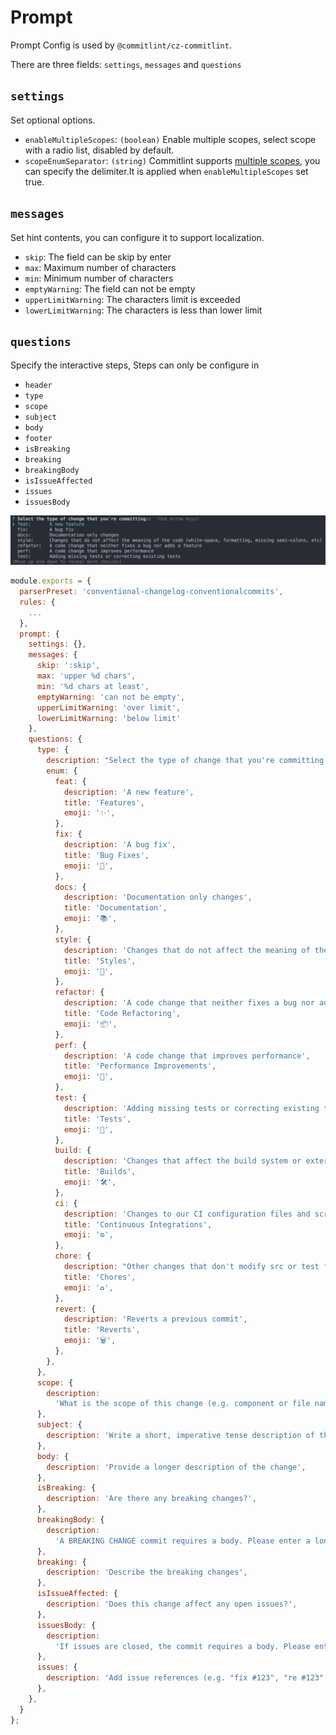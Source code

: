 # Prompt

Prompt Config is used by `@commitlint/cz-commitlint`.

There are three fields: `settings`, `messages` and `questions`

## `settings`

Set optional options.

- `enableMultipleScopes`: `(boolean)` Enable multiple scopes, select scope with a radio list, disabled by default.
- `scopeEnumSeparator`: `(string)` Commitlint supports [multiple scopes](./concepts-commit-conventions.md?id=multiple-scopes), you can specify the delimiter.It is applied when `enableMultipleScopes` set true.

## `messages`

Set hint contents, you can configure it to support localization.

- `skip`: The field can be skip by enter
- `max`: Maximum number of characters
- `min`: Minimum number of characters
- `emptyWarning`: The field can not be empty
- `upperLimitWarning`: The characters limit is exceeded
- `lowerLimitWarning`: The characters is less than lower limit

## `questions`

Specify the interactive steps, Steps can only be configure in

- `header`
- `type`
- `scope`
- `subject`
- `body`
- `footer`
- `isBreaking`
- `breaking`
- `breakingBody`
- `isIssueAffected`
- `issues`
- `issuesBody`

<div class="sequence">
    <img src="./assets/cz-commitlint.png"/>
</div>

```js
module.exports = {
  parserPreset: 'conventional-changelog-conventionalcommits',
  rules: {
    ...
  },
  prompt: {
    settings: {},
    messages: {
      skip: ':skip',
      max: 'upper %d chars',
      min: '%d chars at least',
      emptyWarning: 'can not be empty',
      upperLimitWarning: 'over limit',
      lowerLimitWarning: 'below limit'
    },
    questions: {
      type: {
        description: "Select the type of change that you're committing:",
        enum: {
          feat: {
            description: 'A new feature',
            title: 'Features',
            emoji: '✨',
          },
          fix: {
            description: 'A bug fix',
            title: 'Bug Fixes',
            emoji: '🐛',
          },
          docs: {
            description: 'Documentation only changes',
            title: 'Documentation',
            emoji: '📚',
          },
          style: {
            description: 'Changes that do not affect the meaning of the code (white-space, formatting, missing semi-colons, etc)',
            title: 'Styles',
            emoji: '💎',
          },
          refactor: {
            description: 'A code change that neither fixes a bug nor adds a feature',
            title: 'Code Refactoring',
            emoji: '📦',
          },
          perf: {
            description: 'A code change that improves performance',
            title: 'Performance Improvements',
            emoji: '🚀',
          },
          test: {
            description: 'Adding missing tests or correcting existing tests',
            title: 'Tests',
            emoji: '🚨',
          },
          build: {
            description: 'Changes that affect the build system or external dependencies (example scopes: gulp, broccoli, npm)',
            title: 'Builds',
            emoji: '🛠',
          },
          ci: {
            description: 'Changes to our CI configuration files and scripts (example scopes: Travis, Circle, BrowserStack, SauceLabs)',
            title: 'Continuous Integrations',
            emoji: '⚙️',
          },
          chore: {
            description: "Other changes that don't modify src or test files",
            title: 'Chores',
            emoji: '♻️',
          },
          revert: {
            description: 'Reverts a previous commit',
            title: 'Reverts',
            emoji: '🗑',
          },
        },
      },
      scope: {
        description:
          'What is the scope of this change (e.g. component or file name)',
      },
      subject: {
        description: 'Write a short, imperative tense description of the change',
      },
      body: {
        description: 'Provide a longer description of the change',
      },
      isBreaking: {
        description: 'Are there any breaking changes?',
      },
      breakingBody: {
        description:
          'A BREAKING CHANGE commit requires a body. Please enter a longer description of the commit itself',
      },
      breaking: {
        description: 'Describe the breaking changes',
      },
      isIssueAffected: {
        description: 'Does this change affect any open issues?',
      },
      issuesBody: {
        description:
          'If issues are closed, the commit requires a body. Please enter a longer description of the commit itself',
      },
      issues: {
        description: 'Add issue references (e.g. "fix #123", "re #123".)',
      },
    },
  }
};
```
